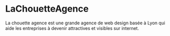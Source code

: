 # LaChouetteAgence
La chouette agence est une grande agence de web design basée à Lyon qui aide les entreprises à devenir attractives et visibles sur internet.
